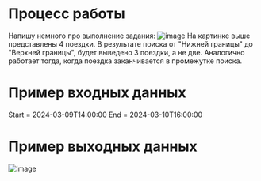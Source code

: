 # Процесс работы

Напишу немного про выполнение задания:
![image](https://github.com/fedor-naimushin/TestWork/assets/102856617/1e0b6932-81e6-4214-955f-65f875a3ba8e)
На картинке выше представлены 4 поездки. В результате поиска от "Нижней границы" до "Верхней границы", будет выведено 3 поездки, а не две. Аналогично работает тогда, когда поездка заканчивается в промежутке поиска.

# Пример входных данных
Start = 2024-03-09T14:00:00
End = 2024-03-10T16:00:00

# Пример выходных данных
![image](https://github.com/fedor-naimushin/TestWork/assets/102856617/b8149833-8353-4d17-b2fd-16f517034fc2)

